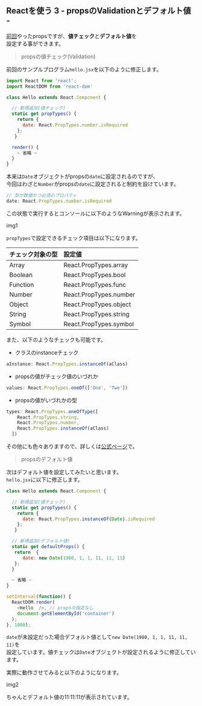## Reactを使う 3 - propsのValidationとデフォルト値 -

[前回](http://developabout0309.blogspot.jp/2016/09/react-2-jsxprop.html)やったpropsですが、**値チェック**と**デフォルト値**を<br>
設定する事ができます。

> propsの値チェック(Validation)

前回のサンプルプログラム`hello.jsx`を以下のように修正します。

```js
import React from 'react';
import ReactDOM from 'react-dom'

class Hello extends React.Component {

  // 新規追加(値チェック)
  static get propTypes() {
    return {
      date: React.PropTypes.number.isRequired
    };
   }

  render() {
    ~ 省略 ~
  }
}
```
本来は`Date`オブジェクトがpropsの`date`に設定されるのですが、<br>
今回はわざと`Number`がpropsの`date`に設定されると制約を設けています。

```js
// 型が数値かつ必須のプロパティ
date: React.PropTypes.number.isRequired
```
この状態で実行するとコンソールに以下のようなWarningが表示されます。

img1

`propTypes`で設定できるチェック項目は以下になります。

|チェック対象の型|設定値|
|:------------|:----|
|Array|React.PropTypes.array|
|Boolean|React.PropTypes.bool|
|Function|React.PropTypes.func|
|Number|React.PropTypes.number|
|Object|React.PropTypes.object|
|String|React.PropTypes.string|
|Symbol|React.PropTypes.symbol|

また、以下のようなチェックも可能です。

* クラスのinstanceチェック

```js
aInstance: React.PropTypes.instanceOf(aClass)
```

* propsの値がチェック値のいづれか

```js
values: React.PropTypes.oneOf(['One', 'Two'])
```

* propsの値がいづれかの型

```js
types: React.PropTypes.oneOfType([
    React.PropTypes.string,
    React.PropTypes.number,
    React.PropTypes.instanceOf(aClass)
  ])
```

その他にも色々ありますので、詳しくは[公式ページ](https://facebook.github.io/react/docs/reusable-components.html)で。

> propsのデフォルト値

次はデフォルト値を設定してみたいと思います。<br>
`hello.jsx`に以下に修正します。

```js
class Hello extends React.Component {

  // 新規追加(値チェック)
  static get propTypes() {
    return {
      date: React.PropTypes.instanceOf(Date).isRequired
    };
   }

  // 新規追加(デフォルト値)
  static get defaultProps() {
   return  {
      date: new Date(1980, 1, 1, 11, 11, 11)
   };
  }

  ~ 省略 ~
}

setInterval(function() {
  ReactDOM.render(
    <Hello  />, // propsの指定なし
    document.getElementById('container')
  );
}, 1000);
```

`date`が未設定だった場合デフォルト値として`new Date(1980, 1, 1, 11, 11, 11)`を<br>
設定しています。値チェックは`Date`オブジェクトが設定されるように修正しています。

実際に動作させてみると以下のようになります。

img2

ちゃんとデフォルト値の11:11:11が表示されています。
